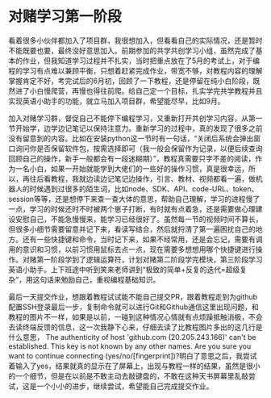# 对赌学习第一阶段
​        看着很多小伙伴都加入了项目群，我很想加入，但看看自己的实际情况，还是暂时不能既要也要，最终没好意思加入。前期参加的共学共创学习小组，虽然完成了基本的作业，但我知道学习过程并不扎实，当时把重点放在了5月的考试上，对于编程的学习有点难以兼顾平衡，只想着赶紧完成作业，带宽不够，对教程内容的理解掌握肯定不好，考完试后的6月初，回顾了一下教程，还是停留在纯小白阶段，既然进了小白慢爬营，再慢也得往前爬。给自己定一个目标，扎实学完共学教程并且实现英语小助手的功能，就立马加入项目群，希望能尽早，比如9月。

​       加入对赌学习群，督促自己不能停下编程学习，又重新打开共创学习内容，从第一节开始学，边学边记笔记以保持注意力。重新学习的过程中，真的发现了很多之前没有留意到的内容。比如在安装python这一节时有一句话，“关闭后系统会弹出窗口询问你是否保留软件包，按需选择即可（我一般会保留作为记录，以便后续查询回顾自己的操作，新手一般都会有一段迷糊期）”，教程真需要只字不差的阅读，作为一名小白，如果一开始就能学到大佬们的一些好的操作习惯，真是很幸运，所以，再往后看教程，我就边读边记笔记边操作，引言、教材、视频都看一遍，做机器人的时候遇到过很多的陌生词，比如node、SDK、API、code-URL、token、session等等，还是想停下来查一查大体的意思，帮助自己理解，学习的进程慢了一点，学习的时候还时不时被两个崽子打断，有时就有点着急，还是需要做心理建设安慰自己，不能急慢慢来，能学习已经很好了。虽然每一节的视频时间不算长，但很多小细节需要留意并记下来，看读写结合，然后就捋清了第一遍困扰自己的地方。还有一些快捷键和命令，当时记下来，如果不经常用，还是会忘记，需要有调用的意识和习惯，以前习惯用鼠标去点一点，现在需要多想想用哪个快捷键进行操作。对赌第一阶段学到了逻辑运算符，计划对赌第二阶段学完模块，第三阶段学习英语小助手。上下班途中听到笑来老师讲到“极致的简单+反复的迭代=超级复杂”，用这句话来勉励自己，重视编程基础知识。

​       最后一天提交作业，想跟着教程试试能不能自己提交PR，跟着教程走到为github配置SSH登录最后一步，复制命令就可以进行Git和Github通信这里出现问题，和教程的图片不一样，如果是以前，一碰到这种情况心情就有点烦躁抵触消极，不会去读终端反馈的信息，这一次我静下心来，仔细去读了比教程图片多出的这几行是什么意思， The authenticity of host 'github.com (20.205.243.166)' can't be established.    This key is not known by any other names.     Are you sure you want to continue connecting (yes/no/[fingerprint])?明白了意思之后，我尝试着输入了yes，结果就真的显示在了屏幕上，出现与教程一样的结果，虽然是很小的一个细节，但是在以前是不敢主动去敲键盘的，不敢在这种天书屏幕里乱敲尝试，这是一个小小的进步，继续尝试，希望能自己完成提交作业。
